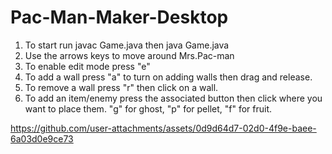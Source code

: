 # Pac-Man-Maker-Desktop

1. To start run javac Game.java then java Game.java
2. Use the arrows keys to move around Mrs.Pac-man
3. To enable edit mode press "e"
4. To add a wall press "a" to turn on adding walls then drag and release.
5. To remove a wall press "r" then click on a wall.
6. To add an item/enemy press the associated button then click where you want to place them. "g" for ghost, "p" for pellet, "f" for fruit.



https://github.com/user-attachments/assets/0d9d64d7-02d0-4f9e-baee-6a03d0e9ce73

